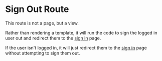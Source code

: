# Sign Out Route

This route is not a page, but a view.

Rather than rendering a template, it will run the code to sign the logged in user out and redirect them to the [sign in](SIGN_IN.md) page.

If the user isn't logged in, it will just redirect them to the [sign in](SIGN_IN.md) page without attempting to sign them out.
